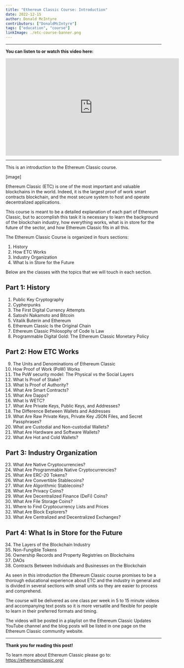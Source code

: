 ```yaml
---
title: "Ethereum Classic Course: Introduction"
date: 2022-12-15
author: Donald McIntyre
contributors: ["DonaldMcIntyre"]
tags: ["education", "course"]
linkImage: ./etc-course-banner.png
---
```


---
**You can listen to or watch this video here:**

<iframe width="560" height="315" src="https://www.youtube.com/embed/YtWbwd2ItIM" title="YouTube video player" frameborder="0" allow="accelerometer; autoplay; clipboard-write; encrypted-media; gyroscope; picture-in-picture" allowfullscreen></iframe>

---

This is an introduction to the Ethereum Classic course.

[image]

Ethereum Classic (ETC) is one of the most important and valuable blockchains in the world. Indeed, it is the largest proof of work smart contracts blockchain, and the most secure system to host and operate decentralized applications.

This course is meant to be a detailed explanation of each part of Ethereum Classic, but to accomplish this task it is necessary to learn the background of the blockchain industry, how everything works, what is in store for the future of the sector, and how Ethereum Classic fits in all this.

The Ethereum Classic Course is organized in fours sections: 

1. History
2. How ETC Works
3. Industry Organization
4. What Is in Store for the Future

Below are the classes with the topics that we will touch in each section.

## Part 1: History

1. Public Key Cryptography
2. Cypherpunks
3. The First Digital Currency Attempts
4. Satoshi Nakamoto and Bitcoin
5. Vitalik Buterin and Ethereum
6. Ethereum Classic Is the Original Chain
7. Ethereum Classic Philosophy of Code Is Law
8. Programmable Digital Gold: The Ethereum Classic Monetary Policy

## Part 2: How ETC Works

9. The Units and Denominations of Ethereum Classic
10. How Proof of Work (PoW) Works
11. The PoW security model: The Physical vs the Social Layers
12. What Is Proof of Stake?
13. What Is Proof of Authority?
14. What Are Smart Contracts?
15. What Are Dapps?
16. What Is WETC?
17. What Are Private Keys, Public Keys, and Addresses?
18. The Difference Between Wallets and Addresses
19. What Are Raw Private Keys, Private Key JSON Files, and Secret Passphrases?
20. What are Custodial and Non-custodial Wallets?
21. What Are Hardware and Software Wallets?
22. What Are Hot and Cold Wallets?

## Part 3: Industry Organization

23. What Are Native Cryptocurrencies?
24. What Are Programmable Native Cryptocurrencies?
25. What Are ERC-20 Tokens?
26. What Are Convertible Stablecoins?
27. What Are Algorithmic Stablecoins?
28. What Are Privacy Coins?
29. What Are Decentralized Finance (DeFi) Coins?
30. What Are File Storage Coins?
31. Where to Find Cryptocurrency Lists and Prices
32. What Are Block Explorers?
33. What Are Centralized and Decentralized Exchanges?

## Part 4: What Is in Store for the Future

34. The Layers of the Blockchain Industry
35. Non-Fungible Tokens
36. Ownership Records and Property Registries on Blockchains
37. DAOs
38. Contracts Between Individuals and Businesses on the Blockchain

As seen in this introduction the Ethereum Classic course promises to be a thorough educational experience about ETC and the industry in general and is divided in several sections with small units so they are easier to process and comprehend.

The course will be delivered as one class per week in 5 to 15 minute videos and accompanying text posts so it is more versatile and flexible for people to learn in their preferred formats and timing.

The videos will be posted in a playlist on the Ethereum Classic Updates YouTube channel and the blog posts will be listed in one page on the Ethereum Classic community website. 

---

**Thank you for reading this post!**

To learn more about Ethereum Classic please go to: https://ethereumclassic.org/


